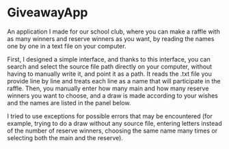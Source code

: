 # GiveawayApp
 An application I made for our school club, where you can make a raffle with as many winners and reserve winners as you want, by reading the names one by one in a text file on your computer.

First, I designed a simple interface, and thanks to this interface, you can search and select the source file path directly on your computer, without having to manually write it, and point it as a path. It reads the .txt file you provide line by line and treats each line as a name that will participate in the raffle. Then, you manually enter how many main and how many reserve winners you want to choose, and a draw is made according to your wishes and the names are listed in the panel below.

I tried to use exceptions for possible errors that may be encountered (for example, trying to do a draw without any source file, entering letters instead of the number of reserve winners, choosing the same name many times or selecting both the main and the reserve).